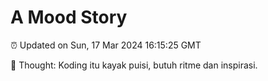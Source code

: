 # A Mood Story

⏰ Updated on Sun, 17 Mar 2024 16:15:25 GMT

💭 Thought: Koding itu kayak puisi, butuh ritme dan inspirasi.

